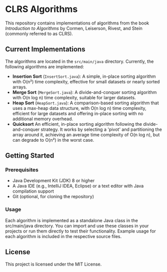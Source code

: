 # CLRS Algorithms

This repository contains implementations of algorithms from the book *Introduction to Algorithms* by Cormen, Leiserson, Rivest, and Stein (commonly referred to as CLRS).

## Current Implementations

The algorithms are located in the `src/main/java` directory. Currently, the following algorithms are implemented:

- **Insertion Sort** (`InsertSort.java`): A simple, in-place sorting algorithm with O(n²) time complexity, effective for small datasets or nearly sorted arrays.
- **Merge Sort** (`MergeSort.java`): A divide-and-conquer sorting algorithm with O(n log n) time complexity, suitable for larger datasets.
- **Heap Sort** (`HeapSort.java`): A comparison-based sorting algorithm that uses a max-heap data structure, with O(n log n) time complexity, efficient for large datasets and offering in-place sorting with no additional memory overhead.
- **Quicksort** An efficient, in-place sorting algorithm following the divide-and-conquer strategy. It works by selecting a 'pivot' and partitioning the array around it, achieving an average time complexity of O(n log n), but can degrade to O(n²) in the worst case.

## Getting Started

### Prerequisites
- Java Development Kit (JDK) 8 or higher
- A Java IDE (e.g., IntelliJ IDEA, Eclipse) or a text editor with Java compilation support
- Git (optional, for cloning the repository)

### Usage

Each algorithm is implemented as a standalone Java class in the src/main/java directory. You can import and use these classes in your projects or run them directly to test their functionality. Example usage for each algorithm is included in the respective source files.

## License
This project is licensed under the MIT License.